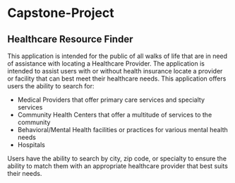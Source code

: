 # Capstone-Project
## Healthcare Resource Finder

This application is intended for the public of all walks of life that are in need of assistance with locating a Healthcare Provider.  The application
is intended to assist users with or without health insurance locate a provider or facility that can best meet their healthcare needs.  This application
offers users the ability to search for:
- Medical Providers that offer primary care services and specialty services
- Community Health Centers that offer a multitude of services to the community
- Behavioral/Mental Health facilities or practices for various mental health needs
- Hospitals

Users have the ability to search by city, zip code, or specialty to ensure the ability to match them with an appropriate healthcare provider that best suits their needs.

